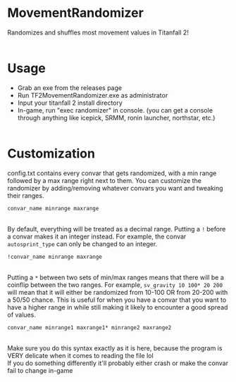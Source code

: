 # MovementRandomizer
Randomizes and shuffles most movement values in Titanfall 2!
<br><br>

# Usage
* Grab an exe from the releases page
* Run TF2MovementRandomizer.exe as administrator 
* Input your titanfall 2 install directory
* In-game, run "exec randomizer" in console.
(you can get a console through anything like icepick, SRMM, ronin launcher, northstar, etc.)
<br><br>



# Customization
config.txt contains every convar that gets randomized, with a min range followed by a max range right next to them. You can customize the randomizer by adding/removing whatever convars you want and tweaking their ranges.

`convar_name minrange maxrange`


<br>By default, everything will be treated as a decimal range. Putting a `!` before a convar makes it an integer instead. For example, the convar `autosprint_type` can only be changed to an integer.

`!convar_name minrange maxrange`


<br>Putting a `*` between two sets of min/max ranges means that there will be a coinflip between the two ranges. For example, `sv_gravity 10 100* 20 200` will mean that it will either be randomized from 10-100 OR from 20-200 with a 50/50 chance. This is useful for when you have a convar that you want to have a higher range in while still making it likely to encounter a good spread of values.

`convar_name minrange1 maxrange1* minrange2 maxrange2`



<br>Make sure you do this syntax exactly as it is here, because the program is VERY delicate when it comes to reading the file lol<br>
If you do something differently it'll probably either crash or make the convar fail to change in-game
